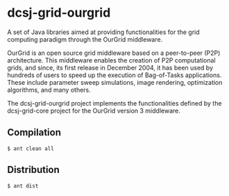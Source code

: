 dcsj-grid-ourgrid
=================

A set of Java libraries aimed at providing functionalities for the grid computing paradigm through the OurGrid middleware.

OurGrid is an open source grid middleware based on a peer-to-peer (P2P) architecture.
This middleware enables the creation of P2P computational grids, and since, its first release in December 2004, it has been used by hundreds of users to speed up the execution of Bag-of-Tasks applications.
These include parameter sweep simulations, image rendering, optimization algorithms, and many others.

The dcsj-grid-ourgrid project implements the functionalities defined by the dcsj-grid-core project for the OurGrid version 3 middleware.


Compilation
-----------

    $ ant clean all

Distribution
-------------

    $ ant dist
